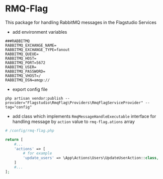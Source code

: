 # RMQ-Flag

This package for handling RabbitMQ messages in the Flagstudio Services

- add environment variables

```dotenv
###RABBITMQ
RABBITMQ_EXCHANGE_NAME=
RABBITMQ_EXCHANGE_TYPE=fanout
RABBITMQ_QUEUE=
RABBITMQ_HOST=
RABBITMQ_PORT=5672
RABBITMQ_USER=
RABBITMQ_PASSWORD=
RABBITMQ_VHOST=/
RABBITMQ_DSN=amqp://
```

- export config file

```shell
php artisan vendor:publish --provider="Flagstudio\RmqFlag\Providers\RmqFlagServiceProvider" --tag="config"
```

- add class which implements `RmqMessageHandleExecutable` interface for handling message by `action` value to `rmq-flag.ations` array

```php
# /config/rmq-flag.php

return [
    #...
    'actions' => [
        # for example
        'update_users' => \App\Actions\Users\UpdateUserAction::class,
    ]
    #...
];
```

